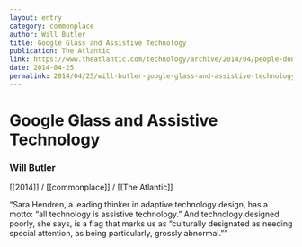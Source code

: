 ```yaml
---
layout: entry
category: commonplace
author: Will Butler
title: Google Glass and Assistive Technology
publication: The Atlantic
link: https://www.theatlantic.com/technology/archive/2014/04/people-dont-like-google-glass-because-it-makes-them-seem-weak/360919/
date: 2014-04-25
permalink: 2014/04/25/will-butler-google-glass-and-assistive-technology
---
```


# Google Glass and Assistive Technology

### Will Butler

[[2014]] / [[commonplace]] / [[The Atlantic]]

“Sara Hendren, a leading thinker in adaptive technology design, has a motto: “all technology is assistive technology.” And technology designed poorly, she says, is a flag that marks us as “culturally designated as needing special attention, as being particularly, grossly abnormal.””